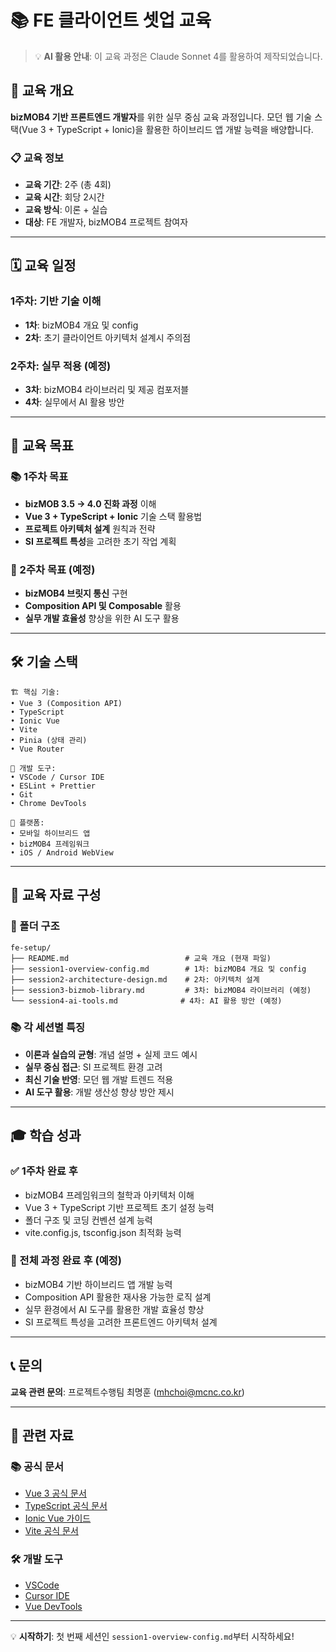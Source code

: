 # 📚 FE 클라이언트 셋업 교육

> 💡 **AI 활용 안내**: 이 교육 과정은 Claude Sonnet 4를 활용하여 제작되었습니다.

## 🎯 교육 개요

**bizMOB4 기반 프론트엔드 개발자**를 위한 실무 중심 교육 과정입니다.
모던 웹 기술 스택(Vue 3 + TypeScript + Ionic)을 활용한 하이브리드 앱 개발 능력을 배양합니다.

### 📋 교육 정보
- **교육 기간**: 2주 (총 4회)
- **교육 시간**: 회당 2시간
- **교육 방식**: 이론 + 실습
- **대상**: FE 개발자, bizMOB4 프로젝트 참여자

---

## 🗓️ 교육 일정

### 1주차: 기반 기술 이해
- **1차**: bizMOB4 개요 및 config
- **2차**: 초기 클라이언트 아키텍처 설계시 주의점

### 2주차: 실무 적용 (예정)
- **3차**: bizMOB4 라이브러리 및 제공 컴포저블
- **4차**: 실무에서 AI 활용 방안

---

## 🎯 교육 목표

### 📚 1주차 목표
- **bizMOB 3.5 → 4.0 진화 과정** 이해
- **Vue 3 + TypeScript + Ionic** 기술 스택 활용법
- **프로젝트 아키텍처 설계** 원칙과 전략
- **SI 프로젝트 특성**을 고려한 초기 작업 계획

### 🚀 2주차 목표 (예정)
- **bizMOB4 브릿지 통신** 구현
- **Composition API 및 Composable** 활용
- **실무 개발 효율성** 향상을 위한 AI 도구 활용

---

## 🛠️ 기술 스택

```text
🏗️ 핵심 기술:
• Vue 3 (Composition API)
• TypeScript
• Ionic Vue
• Vite
• Pinia (상태 관리)
• Vue Router

🔧 개발 도구:
• VSCode / Cursor IDE
• ESLint + Prettier
• Git
• Chrome DevTools

📱 플랫폼:
• 모바일 하이브리드 앱
• bizMOB4 프레임워크
• iOS / Android WebView
```

---

## 📖 교육 자료 구성

### 📁 폴더 구조
```
fe-setup/
├── README.md                          # 교육 개요 (현재 파일)
├── session1-overview-config.md        # 1차: bizMOB4 개요 및 config
├── session2-architecture-design.md    # 2차: 아키텍처 설계
├── session3-bizmob-library.md         # 3차: bizMOB4 라이브러리 (예정)
└── session4-ai-tools.md              # 4차: AI 활용 방안 (예정)
```

### 📚 각 세션별 특징
- **이론과 실습의 균형**: 개념 설명 + 실제 코드 예시
- **실무 중심 접근**: SI 프로젝트 환경 고려
- **최신 기술 반영**: 모던 웹 개발 트렌드 적용
- **AI 도구 활용**: 개발 생산성 향상 방안 제시

---

## 🎓 학습 성과

### ✅ 1주차 완료 후
- bizMOB4 프레임워크의 철학과 아키텍처 이해
- Vue 3 + TypeScript 기반 프로젝트 초기 설정 능력
- 폴더 구조 및 코딩 컨벤션 설계 능력
- vite.config.js, tsconfig.json 최적화 능력

### 🚀 전체 과정 완료 후 (예정)
- bizMOB4 기반 하이브리드 앱 개발 능력
- Composition API 활용한 재사용 가능한 로직 설계
- 실무 환경에서 AI 도구를 활용한 개발 효율성 향상
- SI 프로젝트 특성을 고려한 프론트엔드 아키텍처 설계

---

## 📞 문의

**교육 관련 문의**: 프로젝트수행팀 최명훈 (mhchoi@mcnc.co.kr)

---

## 🔗 관련 자료

### 📚 공식 문서
- [Vue 3 공식 문서](https://vuejs.org/)
- [TypeScript 공식 문서](https://www.typescriptlang.org/)
- [Ionic Vue 가이드](https://ionicframework.com/docs/vue/overview)
- [Vite 공식 문서](https://vitejs.dev/)

### 🛠️ 개발 도구
- [VSCode](https://code.visualstudio.com/)
- [Cursor IDE](https://cursor.sh/)
- [Vue DevTools](https://devtools.vuejs.org/)

---

💡 **시작하기**: 첫 번째 세션인 `session1-overview-config.md`부터 시작하세요!
